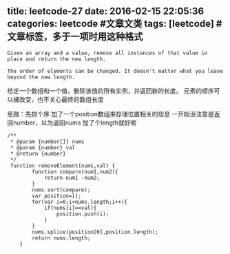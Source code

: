 title: leetcode-27
date: 2016-02-15 22:05:36
categories: leetcode #文章文类
tags: [leetcode] #文章标签，多于一项时用这种格式
---
```
Given an array and a value, remove all instances of that value in place and return the new length.

The order of elements can be changed. It doesn't matter what you leave beyond the new length.
```
给定一个数组和一个值，删除该值的所有实例，并返回新的长度。
元素的顺序可以被改变，也不关心最终的数组长度

思路：先排个序
加了一个position数组来存储位置相关的信息
一开始没注意是返回number，以为返回nums
加了个length就好啦
```
/**
 * @param {number[]} nums
 * @param {number} val
 * @return {number}
 */
 function removeElement(nums,val) {
        function compare(num1,num2){
            return num1 -num2;
        }
        nums.sort(compare);
        var position=[];
        for(var i=0;i<nums.length;i++){
            if(nums[i]==val){
                position.push(i);
            }
        }
        nums.splice(position[0],position.length);
        return nums.length;
    }
```
